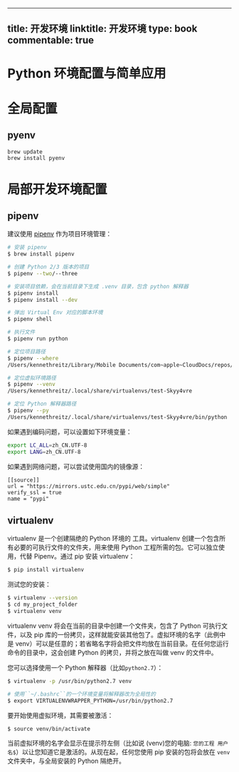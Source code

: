 
---
title: 开发环境
linktitle: 开发环境
type: book
commentable: true
---

# Python 环境配置与简单应用

# 全局配置

## pyenv

```sh
brew update
brew install pyenv
```

# 局部开发环境配置

## pipenv

建议使用 [pipenv](https://github.com/pypa/pipenv) 作为项目环境管理：

```sh
# 安装 pipenv
$ brew install pipenv

# 创建 Python 2/3 版本的项目
$ pipenv --two/--three

# 安装项目依赖，会在当前目录下生成 .venv 目录，包含 python 解释器
$ pipenv install
$ pipenv install --dev

# 弹出 Virtual Env 对应的脚本环境
$ pipenv shell

# 执行文件
$ pipenv run python

# 定位项目路径
$ pipenv --where
/Users/kennethreitz/Library/Mobile Documents/com~apple~CloudDocs/repos/kr/pipenv/test

# 定位虚拟环境路径
$ pipenv --venv
/Users/kennethreitz/.local/share/virtualenvs/test-Skyy4vre

# 定位 Python 解释器路径
$ pipenv --py
/Users/kennethreitz/.local/share/virtualenvs/test-Skyy4vre/bin/python
```

如果遇到编码问题，可以设置如下环境变量：

```sh
export LC_ALL=zh_CN.UTF-8
export LANG=zh_CN.UTF-8
```

如果遇到网络问题，可以尝试使用国内的镜像源：

```Pipfile
[[source]]
url = "https://mirrors.ustc.edu.cn/pypi/web/simple"
verify_ssl = true
name = "pypi"
```

## virtualenv

virtualenv 是一个创建隔绝的 Python 环境的 工具。virtualenv 创建一个包含所有必要的可执行文件的文件夹，用来使用 Python 工程所需的包。它可以独立使用，代替 Pipenv。通过 pip 安装 virtualenv：

```sh
$ pip install virtualenv
```

测试您的安装：

```sh
$ virtualenv --version
$ cd my_project_folder
$ virtualenv venv
```

virtualenv venv 将会在当前的目录中创建一个文件夹，包含了 Python 可执行文件，以及 pip 库的一份拷贝，这样就能安装其他包了。虚拟环境的名字（此例中是 venv）可以是任意的；若省略名字将会把文件均放在当前目录。在任何您运行命令的目录中，这会创建 Python 的拷贝，并将之放在叫做 venv 的文件中。

您可以选择使用一个 Python 解释器（比如`python2.7`）：

```sh
$ virtualenv -p /usr/bin/python2.7 venv

# 使用``~/.bashrc``的一个环境变量将解释器改为全局性的
$ export VIRTUALENVWRAPPER_PYTHON=/usr/bin/python2.7
```

要开始使用虚拟环境，其需要被激活：

```sh
$ source venv/bin/activate
```

当前虚拟环境的名字会显示在提示符左侧（比如说 (venv)您的电脑: `您的工程 用户名$`）以让您知道它是激活的。从现在起，任何您使用 pip 安装的包将会放在 `venv` 文件夹中，与全局安装的 Python 隔绝开。

    